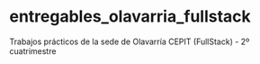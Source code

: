 # entregables_olavarria_fullstack
Trabajos prácticos de la sede de Olavarría CEPIT (FullStack) - 2º cuatrimestre

